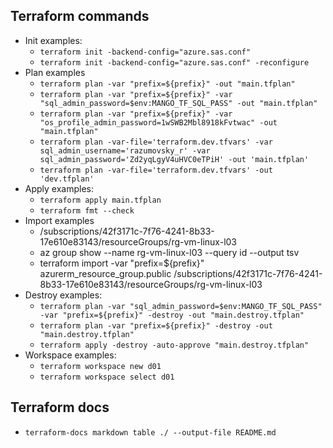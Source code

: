 ## Terraform commands

- Init examples:
    - `terraform init -backend-config="azure.sas.conf"`
    - `terraform init -backend-config="azure.sas.conf" -reconfigure`
- Plan examples
    - `terraform plan -var "prefix=${prefix}" -out "main.tfplan"`
    - `terraform plan -var "prefix=${prefix}" -var "sql_admin_password=$env:MANGO_TF_SQL_PASS" -out "main.tfplan"`
    - `terraform plan -var "prefix=${prefix}" -var "os_profile_admin_password=1wSWB2Mbl8918kFvtwac" -out "main.tfplan"`
    - `terraform plan -var-file='terraform.dev.tfvars' -var sql_admin_username='razumovsky_r' -var sql_admin_password='Zd2yqLgyV4uHVC0eTPiH' -out 'main.tfplan'`
    - `terraform plan -var-file='terraform.dev.tfvars' -out 'dev.tfplan'`
- Apply examples:
    - `terraform apply main.tfplan`
    - `terraform fmt --check`
- Import examples
    - /subscriptions/42f3171c-7f76-4241-8b33-17e610e83143/resourceGroups/rg-vm-linux-l03
    - az group show --name rg-vm-linux-l03 --query id --output tsv
    - terraform import -var "prefix=${prefix}" azurerm_resource_group.public
      /subscriptions/42f3171c-7f76-4241-8b33-17e610e83143/resourceGroups/rg-vm-linux-l03
- Destroy examples:
    - `terraform plan -var "sql_admin_password=$env:MANGO_TF_SQL_PASS" -var "prefix=${prefix}" -destroy -out "main.destroy.tfplan"`
    - `terraform plan -var "prefix=${prefix}" -destroy -out "main.destroy.tfplan"`
    - `terraform apply -destroy -auto-approve "main.destroy.tfplan"`
- Workspace examples:
    - `terraform workspace new d01`
    - `terraform workspace select d01`

## Terraform docs

- `terraform-docs markdown table ./ --output-file README.md`